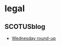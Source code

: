 # legal

## SCOTUSblog
- [Wednesday round-up](http://www.scotusblog.com/2016/05/wednesday-round-up-319/)


